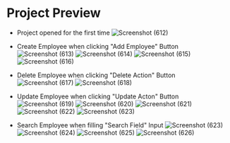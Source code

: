 # Project Preview

- Project opened for the first time
![Screenshot (612)](https://user-images.githubusercontent.com/90816980/227836445-54edeeb5-bdcb-4d76-a06e-6bcb8ebfa4ae.png)


- Create Employee when clicking "Add Employee" Button
![Screenshot (613)](https://user-images.githubusercontent.com/90816980/227835272-8a63addb-984f-45df-a859-467622941eab.png)
![Screenshot (614)](https://user-images.githubusercontent.com/90816980/227835390-11875899-4e4f-4f84-aebc-97960d5ba86f.png)
![Screenshot (615)](https://user-images.githubusercontent.com/90816980/227835397-f7b1186d-de4a-4b7d-92b6-8bff8e310e4f.png)
![Screenshot (616)](https://user-images.githubusercontent.com/90816980/227835418-fb45529f-9d90-424e-9e59-0e8574ef9db3.png)

- Delete Employee when clicking "Delete Action" Button
![Screenshot (617)](https://user-images.githubusercontent.com/90816980/227835606-6b0c8d52-0e70-45cd-a4d6-f5ff6ce61eff.png)
![Screenshot (618)](https://user-images.githubusercontent.com/90816980/227835609-59bbfdd8-adc7-4cac-b84b-77e55f9dfd67.png)

- Update Employee when clicking "Update Acton" Button
![Screenshot (619)](https://user-images.githubusercontent.com/90816980/227835743-f7f3dcd2-c748-4903-81d9-09c8a17a895d.png)
![Screenshot (620)](https://user-images.githubusercontent.com/90816980/227835749-63c145a7-cfb5-4a9c-8388-41b0b93d4795.png)
![Screenshot (621)](https://user-images.githubusercontent.com/90816980/227835751-2a56d584-4db9-4232-b63f-e06b6555df16.png)
![Screenshot (622)](https://user-images.githubusercontent.com/90816980/227835760-a9d7b269-788f-45d9-8265-2531d9fc5cb1.png)
![Screenshot (623)](https://user-images.githubusercontent.com/90816980/227835881-d1a6d005-4bb3-4c59-8bd4-71ff01a23d2b.png)

- Search Employee when filling "Search Field" Input
![Screenshot (623)](https://user-images.githubusercontent.com/90816980/227835881-d1a6d005-4bb3-4c59-8bd4-71ff01a23d2b.png)
![Screenshot (624)](https://user-images.githubusercontent.com/90816980/227835890-49bcbefb-61d0-428c-8bf8-1201aa0ef38d.png)
![Screenshot (625)](https://user-images.githubusercontent.com/90816980/227835905-0cff4101-fc3d-4a45-b322-292ceb237430.png)
![Screenshot (626)](https://user-images.githubusercontent.com/90816980/227835914-c05b3781-8cb5-494b-a76e-d39165e9c643.png)
